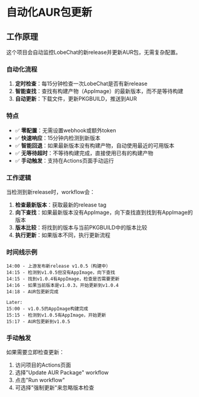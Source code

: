 # 自动化AUR包更新

## 工作原理

这个项目会自动监控LobeChat的新release并更新AUR包，无需复杂配置。

### 自动化流程

1. **定时检查**：每15分钟检查一次LobeChat是否有新release
2. **智能查找**：查找有构建产物（AppImage）的最新版本，而不是等待构建
3. **自动更新**：下载文件，更新PKGBUILD，推送到AUR

### 特点

- ✅ **零配置**：无需设置webhook或额外token
- ✅ **快速响应**：15分钟内检测到新版本
- ✅ **智能回退**：如果最新版本没有构建产物，自动使用最近的可用版本
- ✅ **无等待超时**：不等待构建完成，直接使用已有的构建产物
- ✅ **手动触发**：支持在Actions页面手动运行

### 工作逻辑

当检测到新release时，workflow会：

1. **检查最新版本**：获取最新的release tag
2. **向下查找**：如果最新版本没有AppImage，向下查找直到找到有AppImage的版本
3. **版本比较**：将找到的版本与当前PKGBUILD中的版本比较
4. **执行更新**：如果版本不同，执行更新流程

### 时间线示例

```
14:00 - 上游发布新release v1.0.5（构建中）
14:15 - 检测到v1.0.5但没有AppImage，向下查找
14:15 - 找到v1.0.4有AppImage，检查是否需要更新
14:16 - 如果当前版本是v1.0.3，开始更新到v1.0.4
14:18 - AUR包更新完成

Later:
15:00 - v1.0.5的AppImage构建完成
15:15 - 检测到v1.0.5有AppImage，开始更新
15:17 - AUR包更新到v1.0.5
```

### 手动触发

如果需要立即检查更新：
1. 访问项目的Actions页面
2. 选择"Update AUR Package" workflow
3. 点击"Run workflow"
4. 可选择"强制更新"来忽略版本检查

